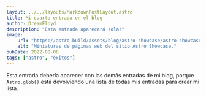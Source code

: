 ```yaml
---
layout: ../../layouts/MarkdownPostLayout.astro
title: Mi cuarta entrada en el blog
author: DreamFloyd
description: "Esta entrada aparecerá sola!"
image: 
    url: "https://astro.build/assets/blog/astro-showcase/astro-showcase-screenshot.jpg"
    alt: "Miniaturas de páginas web del sitio Astro Showcase."
pubDate: 2022-08-08
tags: ["astro", "éxitos"]
---
```

Esta entrada debería aparecer con las demás entradas de mi blog, porque `Astro.glob()` está devolviendo una lista de todas mis entradas para crear mi lista.